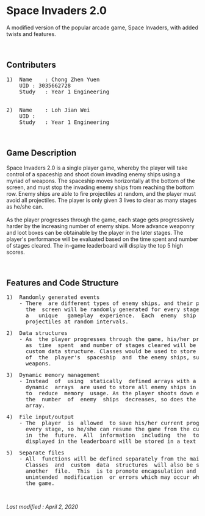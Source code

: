
# Space Invaders 2.0

A  modified  version of the popular arcade game, Space Invaders, with added
twists and features.


<br/>

## Contributers

<pre>
1)	Name	: Chong Zhen Yuen 
&nbsp 	UID	: 3035662728
&nbsp 	Study	: Year 1 Engineering
<br/>
2)	Name	: Loh Jian Wei
&nbsp 	UID	:
&nbsp 	Study	: Year 1 Engineering
</pre>

<br/>

## Game Description

Space  Invaders  2.0  is a single player game, whereby the player will take
control  of  a spaceship and shoot down invading enemy ships using a myriad
of  weapons.  The spaceship moves horizontally at the bottom of the screen,
and  must stop the invading enemy ships from reaching the bottom row. Enemy
ships are able to fire projectiles at random, and the player must avoid all
projectiles.  The  player  is only given 3 lives to clear as many stages as
he/she can. 
<br/> 
<br/>
As  the  player  progresses through the game, each stage gets progressively
harder  by  the increasing number of enemy ships. More advance weaponry and
loot  boxes  can  be  obtainable  by  the  player  in the later stages. The 
player's  performance  will be evaluated based on the time spent and number 
of  stages  cleared.  The  in-game  leaderboard will display the top 5 high 
scores.


<br/>

## Features and Code Structure

<pre>
1) 	Randomly generated events
	- There  are different types of enemy ships, and their positions on
	  the  screen will be randomly generated for every stage to provide
	  a   unique   gameplay  experience.  Each  enemy  ship  will  fire
	  projectiles at random intervals.
</pre>

<pre>
2)	Data structures
	- As  the player progresses through the game, his/her progress such
	  as  time  spent  and number of stages cleared will be stored in a
	  custom data structure. Classes would be used to store the details
	  of  the  player's  spaceship  and  the enemy ships, such as their
	  weapons.
</pre>

<pre>
3) 	Dynamic memory management
	- Instead  of  using  statically  defined arrays with a fixed size,
	  dynamic  arrays  are used to store all enemy ships in every stage
	  to  reduce  memory  usage. As the player shoots down enemy ships,
	  the  number  of  enemy  ships  decreases, so does the size of the
	  array.
</pre>

<pre>
4)	File input/output
	- The  player  is  allowed  to save his/her current progress before
	  every stage, so he/she can resume the game from the current stage
	  in  the  future.  All  information  including  the  top  5 scores
	  displayed in the leaderboard will be stored in a text file.
</pre>

<pre>
5)	Separate files
	- All  functions will be defined separately from the main function.
	  Classes  and  custom  data  structures  will also be separated in
	  another  file.  This  is to promote encapsulation and prevent any
	  unintended  modification  or errors which may occur when updating
	  the game.
</pre>

<br/>

*Last modified : April 2, 2020*
